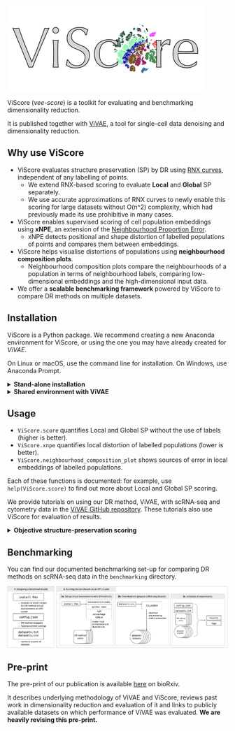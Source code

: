 <img src="./ViScore_logo_small.png" alt="ViScore" width="450"/>

ViScore (*vee-score*) is a toolkit for evaluating and benchmarking dimensionality reduction.

It is published together with [ViVAE](https://github.com/saeyslab/ViVAE), a tool for single-cell data denoising and dimensionality reduction.

## Why use ViScore

* ViScore evaluates structure preservation (SP) by DR using [RNX curves](https://www.sciencedirect.com/science/article/abs/pii/S0925231215003641), independent of any labelling of points.
    * We extend RNX-based scoring to evaluate **Local** and **Global** SP separately.
    * We use accurate approximations of RNX curves to newly enable this scoring for large datasets without O(n^2) complexity, which had previously made its use prohibitive in many cases.
* ViScore enables supervised scoring of cell population embeddings using **xNPE**, an extension of the [Neighbourhood Proportion Error](https://github.com/akonstodata/NPE).
    * xNPE detects positional and shape distortion of labelled populations of points and compares them between embeddings.
* ViScore helps visualise distortions of populations using **neighbourhood composition plots**.
    * Neighbourhood composition plots compare the neighbourhoods of a population in terms of neighbourhood labels, comparing low-dimensional embeddings and the high-dimensional input data.
* We offer a **scalable benchmarking framework** powered by ViScore to compare DR methods on multiple datasets.

## Installation

ViScore is a Python package.
We recommend creating a new Anaconda environment for ViScore, or using the one you may have already created for *ViVAE*.

On Linux or macOS, use the command line for installation.
On Windows, use Anaconda Prompt.

<details>
<summary><b>Stand-alone installation</b></summary>
<br>

```bash
conda create --name ViScore --channel conda-forge python=3.11.7 \
    numpy==1.26.3 numba==0.59.0 matplotlib==3.8.2 scipy==1.12.0 pynndescent==0.5.11 scikit-learn==1.4.0 pyemd==1.0.0
conda activate ViScore
pip install --upgrade git+https://github.com/saeyslab/ViScore.git
```

<hr>
</details>

<details>
<summary><b>Shared environment with ViVAE</b></summary>
<br>

```bash
conda activate ViVAE
pip install pyemd==1.0.0
pip install --upgrade git+https://github.com/saeyslab/ViScore.git
```

<hr>
</details>

## Usage

* `ViScore.score` quantifies Local and Global SP without the use of labels (higher is better).
* `ViScore.xnpe` quantifies local distortion of labelled populations (lower is better).
* `ViScore.neighbourhood_composition_plot` shows sources of error in local embeddings of labelled populations.

Each of these functions is documented: for example, use `help(ViScore.score)` to find out more about Local and Global SP scoring.

We provide tutorials on using our DR method, ViVAE, with scRNA-seq and cytometry data in the [ViVAE GitHub repository](https://github.com/saeyslab/ViVAE).
These tutorials also use ViScore for evaluation of results.

<details>
<summary><b>Objective structure-preservation scoring</b></summary>
<br>

ViScore enables unsupervised assessment of structure preservation in LD embeddings of HD data using scores based on RNX curves.
This is an objective approach based on quantifying neighbourhood preservation between HD and LD for all neighbourhood scales.

RNX curves show (scaled) overlap between neighbour ranks for all neighbourhoods of size from 1 to N-1.

<img src="./rnx_curve_plot.png" alt="RNX curve" width="450"/>

* Taking the AUC (Area-Under-Curve) with *logarithmic* scale for *K* (neighbourhood size), we effectively up-weight the significance of local neighbourhoods, *without* setting a hard cut-off for what is still considered local. This is the **Local SP score** (SL).

* Taking the AUC with linear scale for *K*, we dispense with the locality bias and assume equal importance for all neighbourhood scales. This is the **Global SP score** (SG).

Both of these values are bounded by -1 and 1 (higher is better), where 0 corresponds to SP by a random embedding.

Since the computation of an RNX curve has quadratic complexity, this approach is impractical or impossible to apply to larger datasets.
We circumvent this by approximating the RNX curve using a repeated vantage point tree-based sampling approach.
This is implemented in `ViScore.score`.

<hr>
</details>

## Benchmarking

You can find our documented benchmarking set-up for comparing DR methods on scRNA-seq data in the `benchmarking` directory.

<img src="benchmarking/schematic.png" />

## Pre-print

The pre-print of our publication is available [here](https://www.biorxiv.org/content/10.1101/2023.11.23.568428v2) on bioRxiv.

It describes underlying methodology of ViVAE and ViScore, reviews past work in dimensionality reduction and evaluation of it and links to publicly available datasets on which performance of ViVAE was evaluated.
**We are heavily revising this pre-print.**
